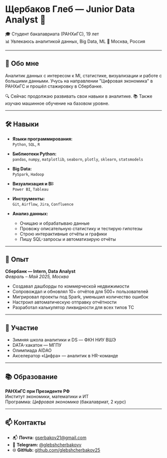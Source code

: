 # Щербаков Глеб — Junior Data Analyst 👋

🎓 Студент бакалавриата (РАНХиГС), 19 лет  
📊 Увлекаюсь аналитикой данных, Big Data, ML
📍 Москва, Россия  

---

## 🧭 Обо мне

Аналитик данных с интересом к Ml, статистике, визуализации и работе с большими данными. Учусь на направлении "Цифровая экономика" в РАНХиГС и прошёл стажировку в Сбербанке.

🔍 Сейчас продолжаю развивать свои навыки в аналитике. 
📚 Также изучаю машинное обучение на базовом уровне.

---

## 🛠 Навыки

- **Языки программирования:**  
  `Python`, `SQL`, `R`

- **Библиотеки Python:**  
  `pandas`, `numpy`, `matplotlib`, `seaborn`, `plotly`, `sklearn`, `statsmodels`

- **Big Data:**  
  `PySpark`, `Hadoop`

- **Визуализация и BI:**  
  `Power BI`, `Tableau`

- **Инструменты:**  
  `Git`, `Airflow`, `Jira`, `Confluence`

- **Анализ данных:**  
  - Очищаю и обрабатываю данные  
  - Провожу описательную статистику и тестирую гипотезы  
  - Строю интерактивные отчёты и графики  
  - Пишу SQL-запросы и автоматизирую отчёты  

---

## 💼 Опыт

**Сбербанк — Intern, Data Analyst**  
_Февраль – Май 2025, Москва_

- Создавал дашборды по коммерческой недвижимости  
- Сопровождал и обновлял 10+ отчётов для 500+ пользователей  
- Мигрировал проекты под Spark, уменьшил количество ошибок  
- Настроил автоматическую отправку отчётности  
- Разработал калькулятор ликвидности для всех типов ТС

---

## 🏁 Участие

- Зимняя школа аналитики и DS — ФКН НИУ ВШЭ  
- DATA-хакатон — МГПУ  
- Олимпиада AIDAO  
- Акселератор «Цифра» — аналитик в HR-команде

---

## 📚 Образование

**РАНХиГС при Президенте РФ**  
Институт экономики, математики и ИТ  
Программа: _Цифровая экономика_ (бакалавриат, 2 курс)

---

## 📫 Контакты

- 📬 **Почта:** [gserbakov21@gmail.com](mailto:gserbakov21@gmail.com)  
- 💬 **Telegram:** [@glebshcherbakovv](https://t.me/glebshcherbakovv)  
- 🌐 **GitHub:** [github.com/glebshcherbakov25](https://github.com/glebshcherbakov25)
